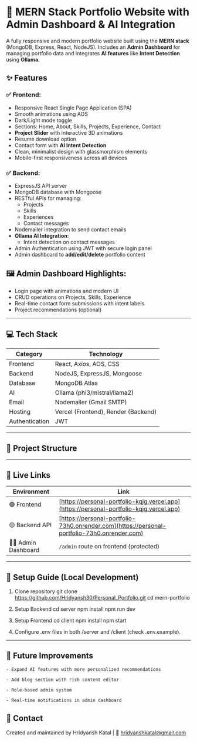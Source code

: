 # 🚀 MERN Stack Portfolio Website with Admin Dashboard & AI Integration

A fully responsive and modern portfolio website built using the **MERN stack** (MongoDB, Express, React, NodeJS). Includes an **Admin Dashboard** for managing portfolio data and integrates **AI features** like **Intent Detection** using **Ollama**.

## ✨ Features

### ✅ Frontend:
- Responsive React Single Page Application (SPA)
- Smooth animations using AOS
- Dark/Light mode toggle
- Sections: Home, About, Skills, Projects, Experience, Contact
- **Project Slider** with interactive 3D animations
- Resume download option
- Contact form with **AI Intent Detection**
- Clean, minimalist design with glassmorphism elements
- Mobile-first responsiveness across all devices

### ✅ Backend:
- ExpressJS API server
- MongoDB database with Mongoose
- RESTful APIs for managing:
    - Projects
    - Skills
    - Experiences
    - Contact messages
- Nodemailer integration to send contact emails
- **Ollama AI Integration**:
    - Intent detection on contact messages
- Admin Authentication using JWT with secure login panel
- Admin dashboard to **add/edit/delete** portfolio content

## 🖼️ Admin Dashboard Highlights:
- Login page with animations and modern UI
- CRUD operations on Projects, Skills, Experience
- Real-time contact form submissions with intent labels
- Project recommendations (optional)

---

## 💻 Tech Stack

| Category | Technology |
|-----------|------------|
| Frontend | React, Axios, AOS, CSS |
| Backend | NodeJS, ExpressJS, Mongoose |
| Database | MongoDB Atlas |
| AI | Ollama (phi3/mistral/llama2) |
| Email | Nodemailer (Gmail SMTP) |
| Hosting | Vercel (Frontend), Render (Backend) |
| Authentication | JWT |

---

## 📁 Project Structure

---

## 🚀 Live Links

| Environment | Link |
|--------------|------|
| 🟣 Frontend | [https://personal-portfolio-kqjg.vercel.app](https://personal-portfolio-kqjg.vercel.app) |
| 🟡 Backend API | [https://personal-portfolio-73h0.onrender.com](https://personal-portfolio-73h0.onrender.com) |
| 🧑‍💻 Admin Dashboard | `/admin` route on frontend (protected) |

---

## 🌟 Setup Guide (Local Development)

1. Clone repository
   git clone https://github.com/Hridyansh30/Personal_Portfolio.git
   cd mern-portfolio

2. Setup Backend
   cd server
   npm install
   npm run dev

3. Setup Frontend
   cd client
   npm install
   npm start

4. Configure .env files in both /server and /client (check .env.example).

---

## 📝 Future Improvements
    - Expand AI features with more personalized recommendations

    - Add blog section with rich content editor

    - Role-based admin system

    - Real-time notifications in admin dashboard

## 📧 Contact
Created and maintained by Hridyansh Katal | 
📩 hridyanshkatal@gmail.com

